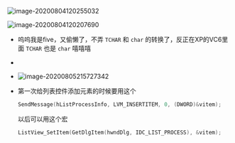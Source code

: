 ![image-20200804120255032](https://cdn.jsdelivr.net/gh/smallzhong/picgo-pic-bed@master/image-20200804120255032.png)

![image-20200804120207690](https://cdn.jsdelivr.net/gh/smallzhong/picgo-pic-bed@master/image-20200804120207690.png)

+ 呜呜我是five，又偷懒了，不弄 `TCHAR` 和 `char` 的转换了，反正在XP的VC6里面 `TCHAR` 也是 `char` 嘻嘻嘻

+ 
+ ![image-20200805215727342](https://cdn.jsdelivr.net/gh/smallzhong/picgo-pic-bed@master/image-20200805215727342.png)

+ 第一次给列表控件添加元素的时候要用这个

  ```cpp
  SendMessage(hListProcessInfo, LVM_INSERTITEM, 0, (DWORD)&vitem);
  ```

  以后可以用这个宏

  ```cpp
  ListView_SetItem(GetDlgItem(hwndDlg, IDC_LIST_PROCESS), &vitem);
  ```

  

  